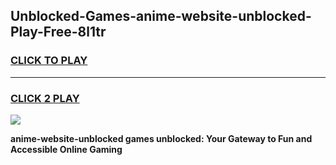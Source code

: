 
## Unblocked-Games-anime-website-unblocked-Play-Free-8l1tr
<h3>
<a href="https://premium76.site?title=anime-website-unblocked&ref=12A">CLICK TO PLAY</a></h3>
<hr>

<h3>
<a href="https://premium76.site?title=anime-website-unblocked&ref=12A">CLICK 2 PLAY</a>
  
</h3>

<a href="https://premium76.site?title=anime-website-unblocked&ref=12A"><img src="https://clearcache.store/games.png"></a>


**anime-website-unblocked games unblocked: Your Gateway to Fun and Accessible Online Gaming**
